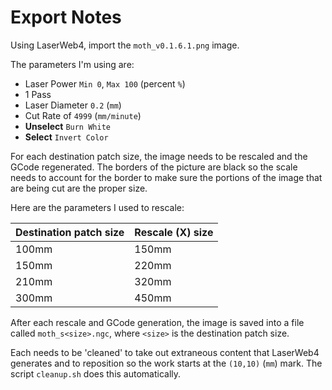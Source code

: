 Export Notes
===

Using LaserWeb4, import the `moth_v0.1.6.1.png` image.


The parameters I'm using are:

* Laser Power `Min 0`, `Max 100` (percent `%`)
* 1 Pass
* Laser Diameter `0.2` (`mm`)
* Cut Rate of `4999` (`mm/minute`)
* **Unselect**  `Burn White`
* **Select** `Invert Color`

For each destination patch size, the image needs to be rescaled and the GCode regenerated.
The borders of the picture are black so the scale needs to account for the border to make
sure the portions of the image that are being cut are the proper size.

Here are the parameters I used to rescale:

| Destination patch size | Rescale (X) size |
|---|---|
| 100mm | 150mm |
| 150mm | 220mm |
| 210mm | 320mm |
| 300mm | 450mm |

After each rescale and GCode generation, the image is saved into a file called
`moth_s<size>.ngc`, where `<size>` is the destination patch size.

Each needs to be 'cleaned' to take out extraneous content that LaserWeb4 generates
and to reposition so the work starts at the `(10,10)` (`mm`) mark.
The script `cleanup.sh` does this automatically.
